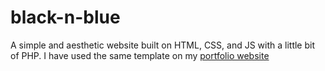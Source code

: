 # black-n-blue
A simple and aesthetic website built on HTML, CSS, and JS with a little bit of PHP. I have used the same template on my [portfolio website](e-and.tech)
